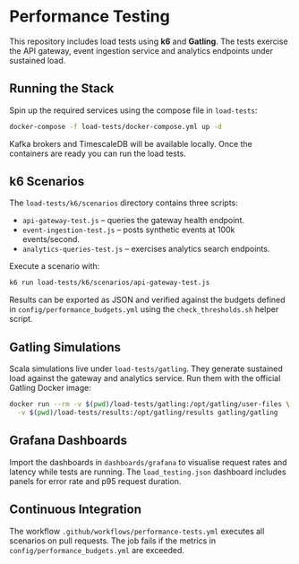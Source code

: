 # Performance Testing

This repository includes load tests using **k6** and **Gatling**. The tests
exercise the API gateway, event ingestion service and analytics endpoints under
sustained load.

## Running the Stack

Spin up the required services using the compose file in `load-tests`:

```bash
docker-compose -f load-tests/docker-compose.yml up -d
```

Kafka brokers and TimescaleDB will be available locally. Once the containers are
ready you can run the load tests.

## k6 Scenarios

The `load-tests/k6/scenarios` directory contains three scripts:

- `api-gateway-test.js` – queries the gateway health endpoint.
- `event-ingestion-test.js` – posts synthetic events at 100k events/second.
- `analytics-queries-test.js` – exercises analytics search endpoints.

Execute a scenario with:

```bash
k6 run load-tests/k6/scenarios/api-gateway-test.js
```

Results can be exported as JSON and verified against the budgets defined in
`config/performance_budgets.yml` using the `check_thresholds.sh` helper script.

## Gatling Simulations

Scala simulations live under `load-tests/gatling`. They generate sustained load
against the gateway and analytics service. Run them with the official Gatling
Docker image:

```bash
docker run --rm -v $(pwd)/load-tests/gatling:/opt/gatling/user-files \
  -v $(pwd)/load-tests/results:/opt/gatling/results gatling/gatling
```

## Grafana Dashboards

Import the dashboards in `dashboards/grafana` to visualise request rates and
latency while tests are running. The `load_testing.json` dashboard includes
panels for error rate and p95 request duration.

## Continuous Integration

The workflow `.github/workflows/performance-tests.yml` executes all scenarios on
pull requests. The job fails if the metrics in `config/performance_budgets.yml`
are exceeded.
